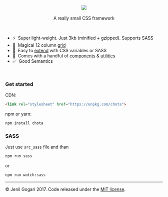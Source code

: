 <p align="center">
<img src="https://jenil.github.io/chota/logo.svg" />
<br><br>
A really small CSS framework
</p>

<br>


- ⚡️&nbsp; Super light-weight. Just 3kb (minified + gzipped). Supports SASS
- 📐&nbsp; Magical 12 column [grid](https://jenil.github.io/chota/#grid)
- 🌈&nbsp; Easy to [extend](https://jenil.github.io/chota/#customizing) with CSS variables or SASS
- 🎲&nbsp; Comes with a handful of [components](https://jenil.github.io/chota/#components) &amp; [utilities](https://jenil.github.io/chota/#utilities)
- ✅&nbsp; Good Semantics

<br>

### Get started

CDN:
```html
<link rel="stylesheet" href="https://unpkg.com/chota">
```

npm or yarn:
```bash
npm install chota
```

### SASS
Just use `src_sass` file and than
```bash
npm run sass
```

or
```bash
npm run watch:sass
```


---

&copy; Jenil Gogari 2017. Code released under the [MIT license](https://github.com/jenil/chota/blob/master/LICENSE).
